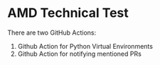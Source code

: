 # AMD Technical Test

There are two GitHub Actions:
1. Github Action for Python Virtual Environments
2. Github Action for notifying mentioned PRs

